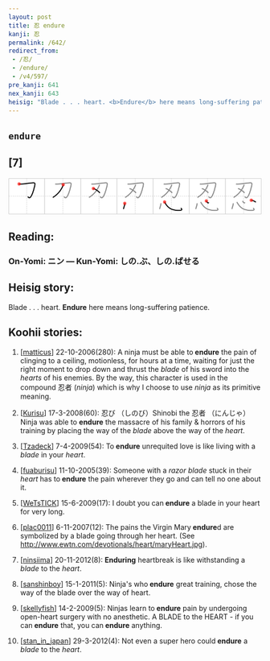 ```yaml
---
layout: post
title: 忍 endure
kanji: 忍
permalink: /642/
redirect_from:
 - /忍/
 - /endure/
 - /v4/597/
pre_kanji: 641
nex_kanji: 643
heisig: "Blade . . . heart. <b>Endure</b> here means long-suffering patience."
---
```


## `endure`

## [7]

<div class="stroke"><img src="../images/E5BF8D.png" /></div>

## Reading:

### On-Yomi: ニン &mdash; Kun-Yomi: しの.ぶ、しの.ばせる

## Heisig story:

Blade . . . heart. <b>Endure</b> here means long-suffering patience.

## Koohii stories:

1) [<a href="http://kanji.koohii.com/profile/matticus">matticus</a>] 22-10-2006(280): A ninja must be able to<strong> endure</strong> the pain of clinging to a ceiling, motionless, for hours at a time, waiting for just the right moment to drop down and thrust the <em>blade</em> of his sword into the <em>hearts</em> of his enemies. By the way, this character is used in the compound 忍者 (<em>ninja</em>) which is why I choose to use <em>ninja</em> as its primitive meaning.

2) [<a href="http://kanji.koohii.com/profile/Kurisu">Kurisu</a>] 17-3-2008(60): 忍び （しのび）Shinobi the 忍者 （にんじゃ）Ninja was able to <strong>endure</strong> the massacre of his family &amp; horrors of his training by placing the way of the <em>blade</em> above the way of the <em>heart</em>.

3) [<a href="http://kanji.koohii.com/profile/Tzadeck">Tzadeck</a>] 7-4-2009(54): To<strong> endure</strong> unrequited love is like living with a <em>blade</em> in your <em>heart</em>.

4) [<a href="http://kanji.koohii.com/profile/fuaburisu">fuaburisu</a>] 11-10-2005(39): Someone with a <em>razor blade</em> stuck in their <em>heart</em> has to<strong> endure</strong> the pain wherever they go and can tell no one about it.

5) [<a href="http://kanji.koohii.com/profile/WeTsTICK">WeTsTICK</a>] 15-6-2009(17): I doubt you can<strong> endure</strong> a blade in your heart for very long.

6) [<a href="http://kanji.koohii.com/profile/plac0011">plac0011</a>] 6-11-2007(12): The pains the Virgin Mary<strong> endure</strong>d are symbolized by a blade going through her heart. (See <a href="http://www.ewtn.com/devotionals/heart/maryHeart.jpg">http://www.ewtn.com/devotionals/heart/maryHeart.jpg</a>).

7) [<a href="http://kanji.koohii.com/profile/ninsiima">ninsiima</a>] 20-11-2012(8): <strong>Enduring</strong> heartbreak is like withstanding a <em>blade</em> to the <em>heart</em>.

8) [<a href="http://kanji.koohii.com/profile/sanshinboy">sanshinboy</a>] 15-1-2011(5): Ninja&#039;s who<strong> endure</strong> great training, chose the way of the blade over the way of heart.

9) [<a href="http://kanji.koohii.com/profile/skellyfish">skellyfish</a>] 14-2-2009(5): Ninjas learn to<strong> endure</strong> pain by undergoing open-heart surgery with no anesthetic. A BLADE to the HEART - if you can<strong> endure</strong> that, you can<strong> endure</strong> anything.

10) [<a href="http://kanji.koohii.com/profile/stan_in_japan">stan_in_japan</a>] 29-3-2012(4): Not even a super hero could<strong> endure</strong> a <em>blade</em> to the <em>heart</em>.
